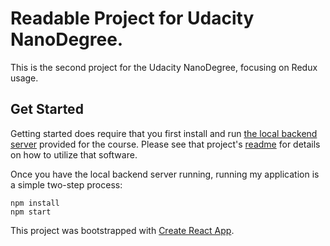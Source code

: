# Readable Project for Udacity NanoDegree.

This is the second project for the Udacity NanoDegree, focusing on Redux usage.

## Get Started

Getting started does require that you first install and run [the local backend server](https://github.com/udacity/reactnd-project-readable-starter) provided for the course. Please see that project's [readme](https://github.com/udacity/reactnd-project-readable-starter/blob/master/api-server/README.md) for details on how to utilize that software.

Once you have the local backend server running, running my application is a simple two-step process:

```
npm install
npm start
```

This project was bootstrapped with [Create React App](https://github.com/facebookincubator/create-react-app).
